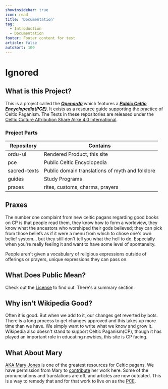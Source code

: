 ```yaml
---
showinsidebar: true
icon: read
title: 'Documentation'
tag:
  - Introduction
  - Documentation
footer: Footer content for test
article: false
autoSort: 100
---
```


# Ignored

## What is this Project?

This is a project called the **_[Openordú](https://www.github.com/openordu/)_**
which features a **_[Public Celtic
Encyclopedia(PCE)](https://www.github.com/openordu/pce)_**. It exists as a
resource guide supporting the practice of Celtic Paganism. The Texts in these
repositories are released under the [Celtic Culture Attribution Share Alike 4.0
International](/license.md).

### Project Parts
| Repository   | Contains         |
| ------------ | ---------------- |
| ordu-ui      | Rendered Product, this site |
| pce          | Public Celtic Encyclopedia |
| sacred-texts | Public domain translations of myth and folklore |
| guides       | Study Programs |
| praxes       | rites, customs, charms, prayers |

## Praxes
The number one complaint from new celtic pagans regarding good books on CP is
that people read them, they know how to form a worldview, they know what the
ancestors who worshiped their gods believed; they can pick from those beliefs as
if it were a menu from which to chose one's own belief system... but they still
don't tell you what the hell to do. Especially when you're really feeling it and
want to have some level of spontaneity.

People aren't given a vocabulary of religious expressions outside of offerings
or prayers, unique expressions they can pass on.

## What Does Public Mean?
Check out the [License](/license.md) to find out. There's a summary section.

## Why isn't Wikipedia Good?

Often it is good. But when we add to it, our changes get reverted by bots. There
is a long process to get changes approved and this takes up more time than we
have. We simply want to write what we know and grow it. Wikipedia also doesn't
stand to support Celtic Paganism(CP), though it has played an important role in
educating newbies, this site is CP facing.

## What About Mary

[AKA Mary Jones](http://maryjones.us) is one of the greatest resources for
Celtic pagans. We have permission from Mary to [contribute](/docs/contribute/ )
her work here. Some of the pronunciations and translations are off, and articles
are now outdated. This is a way to remedy that and for that work to live on as
the [PCE](/public-celtic-encyclopedia/).